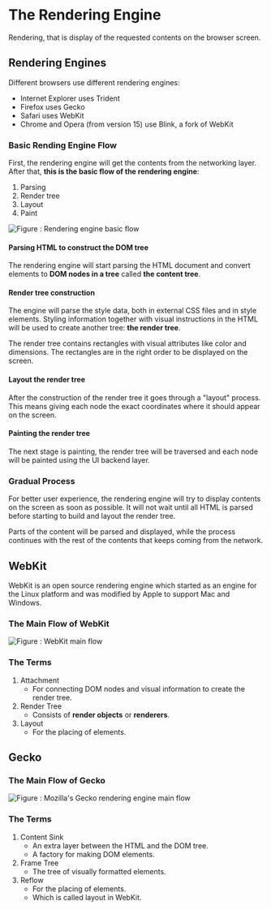# The Rendering Engine
Rendering, that is display of the requested contents on the browser screen.

## Rendering Engines
Different browsers use different rendering engines: 
- Internet Explorer uses Trident
- Firefox uses Gecko
- Safari uses WebKit
- Chrome and Opera (from version 15) use Blink, a fork of WebKit

### Basic Rending Engine Flow
First, the rendering engine will get the contents from the networking layer.  
After that, **this is the basic flow of the rendering engine**:
1. Parsing
2. Render tree
3. Layout
4. Paint

![Figure : Rendering engine basic flow](https://www.html5rocks.com/en/tutorials/internals/howbrowserswork/flow.png)

#### Parsing HTML to construct the DOM tree
The rendering engine will start parsing the HTML document and convert elements to **DOM nodes in a tree** called **the content tree**. 

#### Render tree construction
The engine will parse the style data, both in external CSS files and in style elements. Styling information together with visual instructions in the HTML will be used to create another tree: **the render tree**.

The render tree contains rectangles with visual attributes like color and dimensions. The rectangles are in the right order to be displayed on the screen.

#### Layout the render tree
After the construction of the render tree it goes through a "layout" process. This means giving each node the exact coordinates where it should appear on the screen. 

#### Painting the render tree
The next stage is painting, the render tree will be traversed and each node will be painted using the UI backend layer.

### Gradual Process
For better user experience, the rendering engine will try to display contents on the screen as soon as possible. It will not wait until all HTML is parsed before starting to build and layout the render tree. 

Parts of the content will be parsed and displayed, while the process continues with the rest of the contents that keeps coming from the network.


## WebKit
WebKit is an open source rendering engine which started as an engine for the Linux platform and was modified by Apple to support Mac and Windows.

### The Main Flow of WebKit
![Figure : WebKit main flow](https://www.html5rocks.com/zh/tutorials/internals/howbrowserswork/webkitflow.png)

### The Terms
1. Attachment
    - For connecting DOM nodes and visual information to create the render tree.
2. Render Tree
    - Consists of **render objects** or **renderers**.
3. Layout
    - For the placing of elements.


## Gecko

### The Main Flow of Gecko
![Figure : Mozilla's Gecko rendering engine main flow](https://www.html5rocks.com/en/tutorials/internals/howbrowserswork/image008.jpg)

### The Terms
1. Content Sink
    - An extra layer between the HTML and the DOM tree.
    - A factory for making DOM elements.
2. Frame Tree
    - The tree of visually formatted elements.
3. Reflow
    - For the placing of elements.
    - Which is called layout in WebKit.